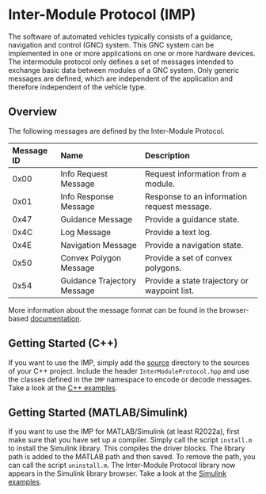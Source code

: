 # Inter-Module Protocol (IMP)


The software of automated vehicles typically consists of a guidance, navigation and control (GNC) system.
This GNC system can be implemented in one or more applications on one or more hardware devices.
The intermodule protocol only defines a set of messages intended to exchange basic data between modules of a GNC system.
Only generic messages are defined, which are independent of the application and therefore independent of the vehicle type.


## Overview
The following messages are defined by the Inter-Module Protocol.

| Message ID | Name                         | Description                                    |
| :--------- | :--------------------------- | :--------------------------------------------- |
| 0x00       | Info Request Message         | Request information from a module.             |
| 0x01       | Info Response Message        | Response to an information request message.    |
| 0x47       | Guidance Message             | Provide a guidance state.                      |
| 0x4C       | Log Message                  | Provide a text log.                            |
| 0x4E       | Navigation Message           | Provide a navigation state.                    |
| 0x50       | Convex Polygon Message       | Provide a set of convex polygons.              |
| 0x54       | Guidance Trajectory Message  | Provide a state trajectory or waypoint list.   |

More information about the message format can be found in the browser-based [documentation](doc/).


## Getting Started (C++)
If you want to use the IMP, simply add the [source](source/) directory to the sources of your C++ project.
Include the header `InterModuleProtocol.hpp` and use the classes defined in the `IMP` namespace to encode or decode messages.
Take a look at the [C++ examples](examples/cpp/).


## Getting Started (MATLAB/Simulink)
If you want to use the IMP for MATLAB/Simulink (at least R2022a), first make sure that you have set up a compiler.
Simply call the script `install.m` to install the Simulink library.
This compiles the driver blocks.
The library path is added to the MATLAB path and then saved.
To remove the path, you can call the script `uninstall.m`.
The Inter-Module Protocol library now appears in the Simulink library browser.
Take a look at the [Simulink examples](examples/simulink/).
